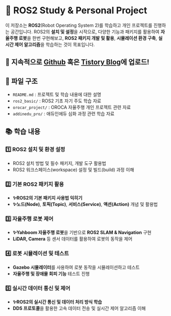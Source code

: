 # 🦾 ROS2 Study & Personal Project

이 저장소는 **ROS2**(Robot Operating System 2)를 학습하고 개인 프로젝트를 진행하는 공간입니다.
ROS2의 **설치 및 설정**을 시작으로, 다양한 기능과 패키지를 활용하여 **자율주행 로봇**을 한번 구현해보고, **ROS2 패키지 개발 및 활용**, **시뮬레이션 환경 구축**, **실시간 제어 알고리즘**을 학습하는 것이 목표입니다.  


## 📌 **지속적으로 [Github](https://github.com/roastB) 혹은 [Tistory Blog](https://roastb.tistory.com/)에 업로드!**

## 📂 파일 구조  
- `README.md` : 프로젝트 및 학습 내용에 대한 설명  
- `ros2_basic/` : ROS2 기초 자기 주도 학습 자료  
- `orocar_project/` : OROCA 자율주행 개인 프로젝트 관련 자료
- `addinedu_pro/` : 애듀인에듀 심화 과정 관련 학습 자료

## 📚 학습 내용  

### 1️⃣ ROS2 설치 및 환경 설정  
- ROS2 설치 방법 및 필수 패키지, 개발 도구 활용법  
- ROS2 워크스페이스(workspace) 설정 및 빌드(build) 과정 이해  

### 2️⃣ 기본 ROS2 패키지 활용  
- **✨ROS2의 기본 패키지 사용법 익히기**
- **✨노드(Node)**, **토픽(Topic)**, **서비스(Service)**, **액션(Action)** 개념 및 활용법  

### 3️⃣ 자율주행 로봇 제어
- **✨Yahboom 자율주행 로봇**을 기반으로 **ROS2 SLAM & Navigation** 구현  
- **LiDAR, Camera** 등 센서 데이터를 활용하여 로봇의 동작을 제어  

### 4️⃣ 로봇 시뮬레이션 및 테스트
- **Gazebo 시뮬레이터**를 사용하여 로봇 동작을 시뮬레이션하고 테스트  
- **자율주행 및 장애물 회피 기능** 테스트 진행  

### 5️⃣ 실시간 데이터 통신 및 제어
- **✨ROS2의 실시간 통신 및 데이터 처리 방식 학습**  
- **DDS 프로토콜**을 활용한 고속 데이터 전송 및 실시간 제어 알고리즘 이해  


<br><br><br>
